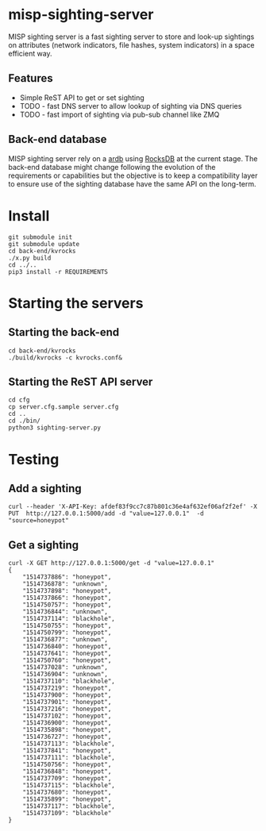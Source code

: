 # misp-sighting-server

MISP sighting server is a fast sighting server to store and look-up sightings on attributes (network indicators, file hashes, system indicators) in a
space efficient way.

## Features

- Simple ReST API to get or set sighting
- TODO - fast DNS server to allow lookup of sighting via DNS queries
- TODO - fast import of sighting via pub-sub channel like ZMQ

## Back-end database

MISP sighting server rely on a [ardb](https://github.com/yinqiwen/ardb) using [RocksDB](https://github.com/facebook/rocksdb) at the current stage. The back-end database might
change following the evolution of the requirements or capabilities but the objective is to keep a compatibility layer to ensure use of the sighting database have the same
API on the long-term.

# Install

~~~
git submodule init
git submodule update
cd back-end/kvrocks
./x.py build
cd ../..
pip3 install -r REQUIREMENTS
~~~

# Starting the servers

## Starting the back-end

~~~
cd back-end/kvrocks
./build/kvrocks -c kvrocks.conf&
~~~

## Starting the ReST API server

~~~
cd cfg
cp server.cfg.sample server.cfg
cd ..
cd ./bin/
python3 sighting-server.py
~~~

# Testing

## Add a sighting

~~~
curl --header 'X-API-Key: afdef83f9cc7c87b801c36e4af632ef06af2f2ef' -X PUT  http://127.0.0.1:5000/add -d "value=127.0.0.1"  -d "source=honeypot"
~~~

## Get a sighting

~~~
curl -X GET http://127.0.0.1:5000/get -d "value=127.0.0.1"
{
    "1514737886": "honeypot",
    "1514736878": "unknown",
    "1514737898": "honeypot",
    "1514737866": "honeypot",
    "1514750757": "honeypot",
    "1514736844": "unknown",
    "1514737114": "blackhole",
    "1514750755": "honeypot",
    "1514750799": "honeypot",
    "1514736877": "unknown",
    "1514736840": "honeypot",
    "1514737641": "honeypot",
    "1514750760": "honeypot",
    "1514737028": "unknown",
    "1514736904": "unknown",
    "1514737110": "blackhole",
    "1514737219": "honeypot",
    "1514737900": "honeypot",
    "1514737901": "honeypot",
    "1514737216": "honeypot",
    "1514737102": "honeypot",
    "1514736900": "honeypot",
    "1514735898": "honeypot",
    "1514736727": "honeypot",
    "1514737113": "blackhole",
    "1514737841": "honeypot",
    "1514737111": "blackhole",
    "1514750756": "honeypot",
    "1514736848": "honeypot",
    "1514737709": "honeypot",
    "1514737115": "blackhole",
    "1514737680": "honeypot",
    "1514735899": "honeypot",
    "1514737117": "blackhole",
    "1514737109": "blackhole"
}
~~~

